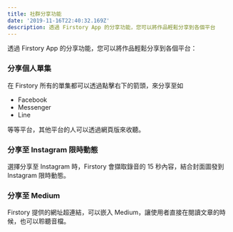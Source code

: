 ```yaml
---
title: 社群分享功能
date: '2019-11-16T22:40:32.169Z'
description: 透過 Firstory App 的分享功能，您可以將作品輕鬆分享到各個平台
---
```


透過 Firstory App 的分享功能，您可以將作品輕鬆分享到各個平台：

### 分享個人單集

在 Firstory 所有的單集都可以透過點擊右下的箭頭，來分享至如

- Facebook
- Messenger
- Line

等等平台，其他平台的人可以透過網頁版來收聽。

### 分享至 Instagram 限時動態

選擇分享至 Instagram 時，Firstory 會擷取錄音的 15 秒內容，結合封面圖發到 Instagram 限時動態。

### 分享至 Medium

Firstory 提供的網址超連結，可以嵌入 Medium，讓使用者直接在閱讀文章的時候，也可以聆聽音檔。
